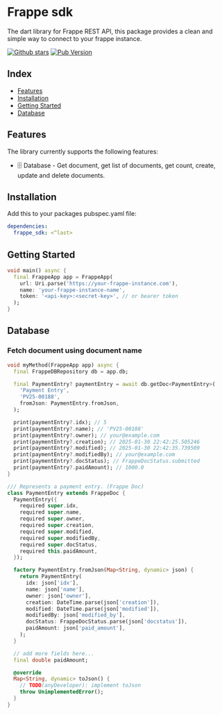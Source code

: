 # Frappe sdk

The dart library for Frappe REST API, this package provides a clean and simple way to connect
to your frappe instance.

[![Github stars](https://img.shields.io/github/stars/elbeicktalat/frappe_sdk?logo=github)](https://github.com/elbeicktalat/frappe_sdk)
[![Pub Version](https://img.shields.io/pub/v/frappe_sdk?color=blue&logo=dart)](https://pub.dev/packages/frappe_sdk)

## Index

- [Features](#features)
- [Installation](#installation)
- [Getting Started](#getting-started)
- [Database](#database)

## Features

The library currently supports the following features:

- 🗄 Database - Get document, get list of documents, get count, create, update and delete documents.

## Installation

Add this to your packages pubspec.yaml file:

```yaml
dependencies:
  frappe_sdk: <^last>
```

## Getting Started

```dart
void main() async {
  final FrappeApp app = FrappeApp(
    url: Uri.parse('https://your-frappe-instance.com'),
    name: 'your-frappe-instance-name',
    token: '<api-key>:<secret-key>', // or bearer token
  );
}
```

## Database

### Fetch document using document name

```dart
void myMethod(FrappeApp app) async {
  final FrappeDBRepository db = app.db;

  final PaymentEntry? paymentEntry = await db.getDoc<PaymentEntry>(
    'Payment Entry',
    'PV25-00188',
    fromJson: PaymentEntry.fromJson,
  );

  print(paymentEntry?.idx); // 5
  print(paymentEntry?.name); // 'PV25-00188'
  print(paymentEntry?.owner); // your@example.com
  print(paymentEntry?.creation); // 2025-01-30 22:42:25.505246
  print(paymentEntry?.modified); // 2025-01-30 22:42:35.739509
  print(paymentEntry?.modifiedBy); // your@example.com
  print(paymentEntry?.docStatus); // FrappeDocStatus.submitted
  print(paymentEntry?.paidAmount); // 1000.0
}

/// Represents a payment entry. (Frappe Doc)
class PaymentEntry extends FrappeDoc {
  PaymentEntry({
    required super.idx,
    required super.name,
    required super.owner,
    required super.creation,
    required super.modified,
    required super.modifiedBy,
    required super.docStatus,
    required this.paidAmount,
  });

  factory PaymentEntry.fromJson(Map<String, dynamic> json) {
    return PaymentEntry(
      idx: json['idx'],
      name: json['name'],
      owner: json['owner'],
      creation: DateTime.parse(json['creation']),
      modified: DateTime.parse(json['modified']),
      modifiedBy: json['modified_by'],
      docStatus: FrappeDocStatus.parse(json['docstatus']),
      paidAmount: json['paid_amount'],
    );
  }

  // add more fields here...
  final double paidAmount;

  @override
  Map<String, dynamic> toJson() {
    // TODO(anyDeveloper): implement toJson
    throw UnimplementedError();
  }
}
```

